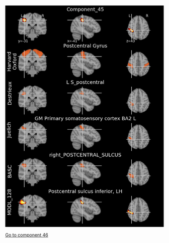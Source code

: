 


![45](preliminary/45.jpg "Component 45")

[Go to component 46](https://parietal-inria.github.io/MODL_atlas/512/46 "Component 46")